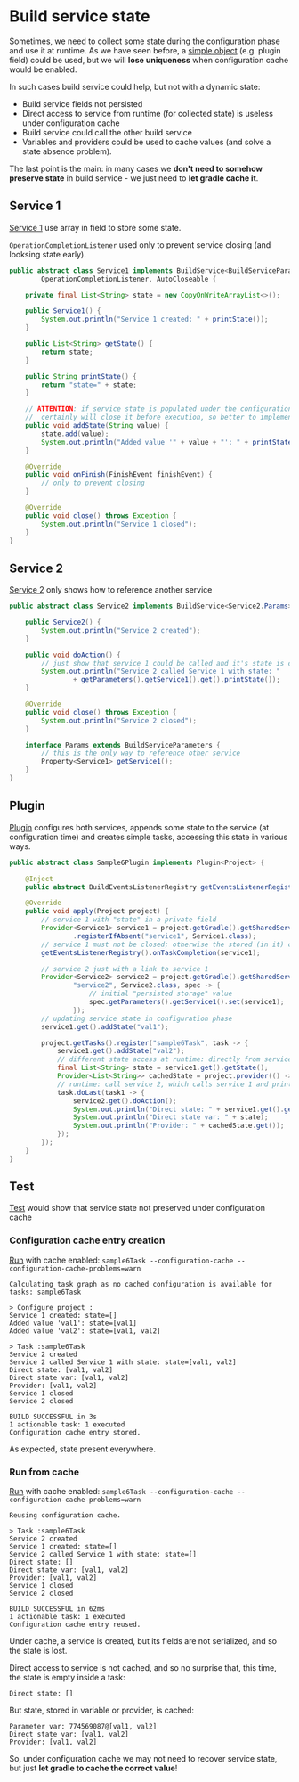# Build service state

Sometimes, we need to collect some state during the configuration phase and use
it at runtime. As we have seen before, a [simple object](../sample2) (e.g. plugin field) could be used,
but we will **lose uniqueness** when configuration cache would be enabled.

In such cases build service could help, but not with a dynamic state: 

* Build service fields not persisted
* Direct access to service from runtime (for collected state) is useless under configuration cache
* Build service could call the other build service
* Variables and providers could be used to cache values (and solve a state absence problem).

The last point is the main: in many cases we **don't need to somehow preserve state**
in build service - we just need to **let gradle cache it**.

## Service 1

[Service 1](Service1.java) use array in field to store some state.

`OperationCompletionListener` used only to prevent service closing (and looksing state early).

```java
public abstract class Service1 implements BuildService<BuildServiceParameters.None>,
        OperationCompletionListener, AutoCloseable {

    private final List<String> state = new CopyOnWriteArrayList<>();

    public Service1() {
        System.out.println("Service 1 created: " + printState());
    }

    public List<String> getState() {
        return state;
    }

    public String printState() {
        return "state=" + state;
    }

    // ATTENTION: if service state is populated under the configuration phase, then gradle almost
    //  certainly will close it before execution, so better to implement listener to prevent it
    public void addState(String value) {
        state.add(value);
        System.out.println("Added value '" + value + "': " + printState());
    }

    @Override
    public void onFinish(FinishEvent finishEvent) {
        // only to prevent closing
    }

    @Override
    public void close() throws Exception {
        System.out.println("Service 1 closed");
    }
}
```

## Service 2

[Service 2](Service2.java) only shows how to reference another service

```java
public abstract class Service2 implements BuildService<Service2.Params>, AutoCloseable {

    public Service2() {
        System.out.println("Service 2 created");
    }

    public void doAction() {
        // just show that service 1 could be called and it's state is correct
        System.out.println("Service 2 called Service 1 with state: "
                + getParameters().getService1().get().printState());
    }

    @Override
    public void close() throws Exception {
        System.out.println("Service 2 closed");
    }

    interface Params extends BuildServiceParameters {
        // this is the only way to reference other service
        Property<Service1> getService1();
    }
}
```

## Plugin

[Plugin](Sample6Plugin.java) configures both services, appends some state to the service (at configuration time)
and creates simple tasks, accessing this state in various ways.

```java
public abstract class Sample6Plugin implements Plugin<Project> {

    @Inject
    public abstract BuildEventsListenerRegistry getEventsListenerRegistry();

    @Override
    public void apply(Project project) {
        // service 1 with "state" in a private field
        Provider<Service1> service1 = project.getGradle().getSharedServices()
                .registerIfAbsent("service1", Service1.class);
        // service 1 must not be closed; otherwise the stored (in it) configuration state would be lost
        getEventsListenerRegistry().onTaskCompletion(service1);

        // service 2 just with a link to service 1
        Provider<Service2> service2 = project.getGradle().getSharedServices().registerIfAbsent(
                "service2", Service2.class, spec -> {
                    // initial "persisted storage" value
                    spec.getParameters().getService1().set(service1);
                });
        // updating service state in configuration phase
        service1.get().addState("val1");

        project.getTasks().register("sample6Task", task -> {
            service1.get().addState("val2");
            // different state access at runtime: directly from service or with variable
            final List<String> state = service1.get().getState();
            Provider<List<String>> cachedState = project.provider(() -> service1.get().getState());
            // runtime: call service 2, which calls service 1 and prints state
            task.doLast(task1 -> {
                service2.get().doAction();
                System.out.println("Direct state: " + service1.get().getState());
                System.out.println("Direct state var: " + state);
                System.out.println("Provider: " + cachedState.get());
            });
        });
    }
}
```

## Test

[Test](/src/test/java/ru/vyarus/gradle/plugin/sample6/Sample6PluginKitTest.java) would show that service state not preserved under configuration cache

### Configuration cache entry creation

[Run](/src/test/java/ru/vyarus/gradle/plugin/sample6/Sample6PluginKitTest.java:L31) with cache enabled: `sample6Task --configuration-cache --configuration-cache-problems=warn`

```
Calculating task graph as no cached configuration is available for tasks: sample6Task

> Configure project :
Service 1 created: state=[]
Added value 'val1': state=[val1]
Added value 'val2': state=[val1, val2]

> Task :sample6Task
Service 2 created
Service 2 called Service 1 with state: state=[val1, val2]
Direct state: [val1, val2]
Direct state var: [val1, val2]
Provider: [val1, val2]
Service 1 closed
Service 2 closed

BUILD SUCCESSFUL in 3s
1 actionable task: 1 executed
Configuration cache entry stored.
```

As expected, state present everywhere.

### Run from cache 

[Run](/src/test/java/ru/vyarus/gradle/plugin/sample6/Sample6PluginKitTest.java:L45) with cache enabled: `sample6Task --configuration-cache --configuration-cache-problems=warn`

```
Reusing configuration cache.

> Task :sample6Task
Service 2 created
Service 1 created: state=[]
Service 2 called Service 1 with state: state=[]
Direct state: []
Direct state var: [val1, val2]
Provider: [val1, val2]
Service 1 closed
Service 2 closed

BUILD SUCCESSFUL in 62ms
1 actionable task: 1 executed
Configuration cache entry reused.
```

Under cache, a service is created, but its fields are not serialized, and so the state is lost.

Direct access to service is not cached, and so no surprise that, this time, the state is 
empty inside a task:

```
Direct state: []
```

But state, stored in variable or provider, is cached:

```
Parameter var: 774569087@[val1, val2]
Direct state var: [val1, val2]
Provider: [val1, val2]
```

So, under configuration cache we may not need to recover service state, but just **let gradle 
to cache the correct value**!